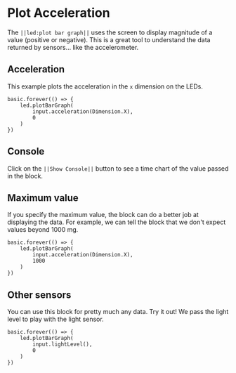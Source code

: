 # Plot Acceleration

The ``||led:plot bar graph||`` uses the screen to display magnitude of a value (positive or negative). 
This is a great tool to understand the data returned by sensors... like the accelerometer.

## Acceleration

This example plots the acceleration in the ``x`` dimension on the LEDs.

```blocks
basic.forever(() => {
    led.plotBarGraph(
        input.acceleration(Dimension.X),
        0
    )
})
```

## Console

Click on the ``||Show Console||`` button to see a time chart of the value passed in the block.

## Maximum value

If you specify the maximum value, the block can do a better job at displaying the data. 
For example, we can tell the block that we don't expect values beyond 1000 mg.

```blocks
basic.forever(() => {
    led.plotBarGraph(
        input.acceleration(Dimension.X),
        1000
    )
})
```

## Other sensors

You can use this block for pretty much any data. Try it out! We pass the light level to play with the light sensor. 

```blocks
basic.forever(() => {
    led.plotBarGraph(
        input.lightLevel(),
        0
    )
})
```
